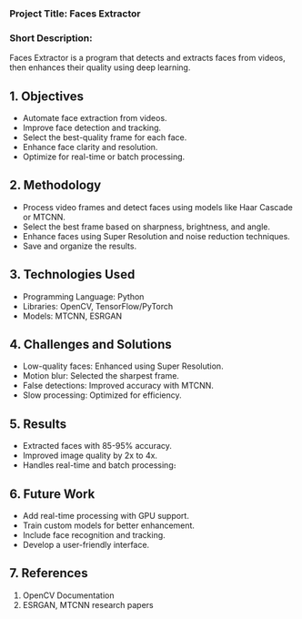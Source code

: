 ### Project Title: Faces Extractor
### Short Description:
Faces Extractor is a program that detects and extracts faces from videos, then enhances their quality using deep learning.
## 1. Objectives
- Automate face extraction from videos.
- Improve face detection and tracking.
- Select the best-quality frame for each face.
- Enhance face clarity and resolution.
- Optimize for real-time or batch processing.
## 2. Methodology
- Process video frames and detect faces using models like Haar Cascade or MTCNN.
- Select the best frame based on sharpness, brightness, and angle.
- Enhance faces using Super Resolution and noise reduction techniques.
- Save and organize the results.
## 3. Technologies Used
- Programming Language: Python
- Libraries: OpenCV, TensorFlow/PyTorch
- Models: MTCNN, ESRGAN
## 4. Challenges and Solutions
- Low-quality faces: Enhanced using Super Resolution.
- Motion blur: Selected the sharpest frame.
- False detections: Improved accuracy with MTCNN.
- Slow processing: Optimized for efficiency.
## 5. Results
- Extracted faces with 85-95% accuracy.
- Improved image quality by 2x to 4x.
- Handles real-time and batch processing։
## 6. Future Work
- Add real-time processing with GPU support.
- Train custom models for better enhancement.
- Include face recognition and tracking.
- Develop a user-friendly interface.
## 7. References
1. OpenCV Documentation
2. ESRGAN, MTCNN research papers
